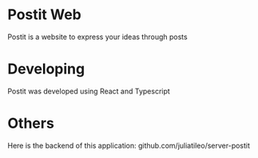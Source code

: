 # Postit Web
Postit is a website to express your ideas through posts
# Developing
Postit was developed using React and Typescript
# Others
Here is the backend of this application: github.com/juliatileo/server-postit
